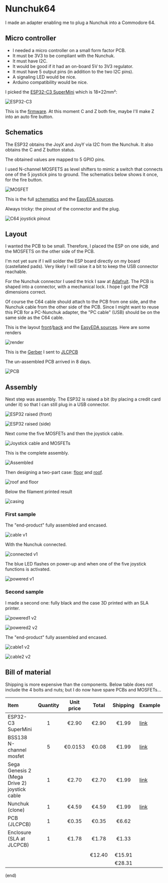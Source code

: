 # Nunchuk64

I made an adapter enabling me to plug a Nunchuk into a Commodore 64.


## Micro controller

- I needed a micro controller on a small form factor PCB.
- It must be 3V3 to be compliant with the Nunchuk.
- It must have I2C. 
- It would be good if it had an on-board 5V to 3V3 regulator.
- It must have 5 output pins (in addition to the two I2C pins).
- A signaling LED would be nice.
- Arduino compatibility would be nice.

I picked the [ESP32-C3 SuperMini](https://www.aliexpress.com/item/1005007539612437.html)
which is 18×22mm²:

![ESP32-C3](esp32c3.jpg)

This is the [firmware](../../examples/nunchuk64).
At this moment C and Z both fire, maybe I'll make Z into an auto fire button.


## Schematics

The ESP32 obtains the JoyX and JoyY via I2C from the Nunchuk.
It also obtains the C and Z button status.

The  obtained values are mapped to 5 GPIO pins.

I used N-channel MOSFETS as level shifters to mimic a switch that connects one of the 5 joystick pins to ground.
The schematics below shows it once, for the fire button.

![MOSFET](mosfet.png)

This is the full [schematics](Nunchuk64_schem.pdf) and the [EasyEDA sources](Nunchuk64_schem.json).

Always tricky: the pinout of the connector and the plug.

![C64 joystick pinout](c64-joystick-pinout.png)


## Layout

I wanted the PCB to be small. Therefore, I placed the ESP on one side, and the MOSFETS on the other side of the PCB.

I'm not yet sure if I will solder the ESP board directly on my board (castellated pads).
Very likely I will raise it a bit to keep the USB connector reachable.

For the Nunchuk connector I used the trick I saw at [Adafruit](https://learn.adafruit.com/adafruit-wii-nunchuck-breakout-adapter).
The PCB is shaped into a connector, with a mechanical lock. I hope I got the PCB dimensions correct.

Of course the C64 cable should attach to the PCB from one side, and the Nunchuk cable from the other side of the PCB.
Since I might want to reuse this PCB for a PC-Nunchuk adapter, the "PC cable" (USB) should be on the same side as the C64 cable.

This is the layout [front](Nunchuk64_pcb_front.pdf)/[back](Nunchuk64_pcb_back.pdf) and the [EasyEDA sources](Nunchuk64_pcb.json).
Here are some renders

![render](Nunchuk64_render.jpg)

This is the [Gerber](Nunchuk64_gerber.zip) I sent to [JLCPCB](https://jlcpcb.com/DMP)

The un-assembled PCB arrived in 8 days.

![PCB](pcb.jpg)


## Assembly 

Next step was assembly.
The ESP32 is raised a bit (by placing a credit card under it) so that
I can still plug in a USB connector.

![ESP32 raised (front)](solder1.jpg)

![ESP32 raised (side)](solder2.jpg)

Next come the five MOSFETs and then the joystick cable.

![Joystick cable and MOSFETs](solder3.jpg)

This is the complete assembly.

![Assembled](assembled.jpg)

Then designing a two-part case: [floor](Floor.stl) and [roof](Roof.stl).

![roof and floor](roof-floor.jpg)

Below the filament printed result

![casing](casing.jpg)

### First sample

The "end-product" fully assembled and encased.

![cable v1](cable.jpg)

With the Nunchuk connected.

![connected v1](connected.jpg)

The blue LED flashes on power-up and when one of the five joystick functions is activated.

![powered v1](powered.jpg)

### Second sample

I made a second one: fully black and the case 3D printed with an SLA printer.

![powered1 v2](powered-v2.jpg)

![powered2 v2](powered2-v2.jpg)

The "end-product" fully assembled and encased.

![cable1 v2](cable-v2.jpg)

![cable2 v2](cable2-v2.jpg)





## Bill of material

Shipping is more expensive than the components.
Below table does not include the 4 bolts and nuts;
but I do now have spare PCBs and MOSFETs...


  | Item                                         | Quantity |Unit price| Total |Shipping | Example                                                       |
  |:---------------------------------------------|:--------:|:--------:|:-----:|:-------:|:--------------------------------------------------------------| 
  | ESP32-C3 SuperMini                           |     1    |  €2.90   | €2.90 |   €1.99 | [link](https://www.aliexpress.com/item/1005007539612437.html) |
  | BSS138 N-channel mosfet                      |     5    |  €0.0153 | €0.08 |   €1.99 | [link](https://www.aliexpress.com/item/1005004633792799.html) |
  | Sega Genesis 2 (Mega Drive 2) joystick cable |     1    |  €2.70   | €2.70 |   €1.99 | [link](https://www.aliexpress.com/item/1005006855342759.html) |
  | Nunchuk (clone)                              |     1    |  €4.59   | €4.59 |   €1.99 | [link](https://www.aliexpress.com/item/1005006424861864.html) |
  | PCB (JLCPCB)                                 |     1    |  €0.35   | €0.35 |   €6.62 |                                                               |
  | Enclosure (SLA at JLCPCB)                    |     1    |  €1.78   | €1.78 |   €1.33 |                                                               |
  |                                              |          |          |       |         |                                                               |
  |                                              |          |          |€12.40 |  €15.91 |                                                               |
  |                                              |          |          |       |  €28.31 |                                                               |


(end)

